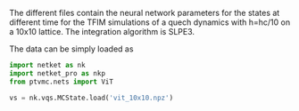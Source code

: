 The different files contain the neural network parameters for the states at different time for the TFIM simulations of a quech dynamics with h=hc/10 on a 10x10 lattice. The integration algorithm is SLPE3. 

The data can be simply loaded as 
```python
import netket as nk
import netket_pro as nkp
from ptvmc.nets import ViT

vs = nk.vqs.MCState.load('vit_10x10.npz')
```

